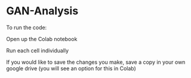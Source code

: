 # GAN-Analysis

To run the code:

Open up the Colab notebook

Run each cell individually

If you would like to save the changes you make, save a copy in your own google drive (you will see an option for this in Colab)
